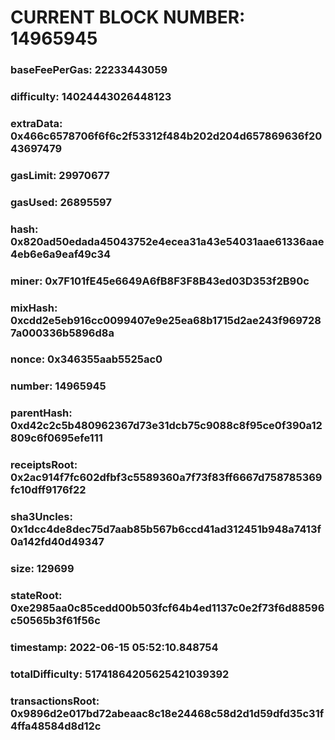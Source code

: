 # CURRENT BLOCK NUMBER: 14965945

### baseFeePerGas: 22233443059
### difficulty: 14024443026448123
### extraData: 0x466c6578706f6f6c2f53312f484b202d204d657869636f2043697479
### gasLimit: 29970677
### gasUsed: 26895597
### hash: 0x820ad50edada45043752e4ecea31a43e54031aae61336aae4eb6e6a9eaf49c34
### miner: 0x7F101fE45e6649A6fB8F3F8B43ed03D353f2B90c
### mixHash: 0xcdd2e5eb916cc0099407e9e25ea68b1715d2ae243f9697287a000336b5896d8a
### nonce: 0x346355aab5525ac0
### number: 14965945
### parentHash: 0xd42c2c5b480962367d73e31dcb75c9088c8f95ce0f390a12809c6f0695efe111
### receiptsRoot: 0x2ac914f7fc602dfbf3c5589360a7f73f83ff6667d758785369fc10dff9176f22
### sha3Uncles: 0x1dcc4de8dec75d7aab85b567b6ccd41ad312451b948a7413f0a142fd40d49347
### size: 129699
### stateRoot: 0xe2985aa0c85cedd00b503fcf64b4ed1137c0e2f73f6d88596c50565b3f61f56c
### timestamp: 2022-06-15 05:52:10.848754
### totalDifficulty: 51741864205625421039392
### transactionsRoot: 0x9896d2e017bd72abeaac8c18e24468c58d2d1d59dfd35c31f4ffa48584d8d12c
